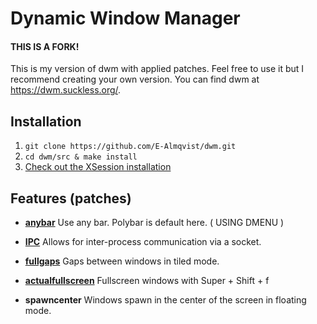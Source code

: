 # Dynamic Window Manager
#### THIS IS A FORK!
This is my version of dwm with applied patches. Feel free to use it but I recommend creating your own version. You can find dwm at https://dwm.suckless.org/.

## Installation
 1. `git clone https://github.com/E-Almqvist/dwm.git`
 2. `cd dwm/src & make install`
 3. [Check out the XSession installation](xsession/)

## Features (patches)
 - **[anybar](https://dwm.suckless.org/patches/anybar/)**
   Use any bar. Polybar is default here. ( USING DMENU )
 
 - **[IPC](https://dwm.suckless.org/patches/ipc/)**
   Allows for inter-process communication via a socket.

 - **[fullgaps](https://dwm.suckless.org/patches/fullgaps/)**
   Gaps between windows in tiled mode.

 - **[actualfullscreen](https://dwm.suckless.org/patches/actualfullscreen/)**
   Fullscreen windows with Super + Shift + f

 - **spawncenter**
   Windows spawn in the center of the screen in floating mode.
